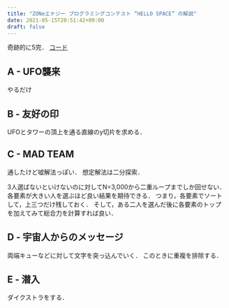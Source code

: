 ```yaml
---
title: "ZONeエナジー プログラミングコンテスト “HELLO SPACE” の解説"
date: 2021-05-15T20:51:42+09:00
draft: false
---
```


奇跡的に5完．
[コード](https://github.com/T45K/kyopuro/tree/master/AtCoder/other/zone2021)

## A - UFO襲来
やるだけ

## B - 友好の印
UFOとタワーの頂上を通る直線のy切片を求める．

## C - MAD TEAM

通したけど嘘解法っぽい．
想定解法は二分探索．

3人選ばないといけないのに対してN=3,000から二重ループまでしか回せない．
各要素が大きい人を選ぶほど良い結果を期待できる．
つまり，各要素でソートして，上三つだけ残しておく．
そして，ある二人を選んだ後に各要素のトップを加えてみて総合力を計算すれば良い．

## D - 宇宙人からのメッセージ
両端キューなどに対して文字を突っ込んでいく．
このときに重複を排除する．

## E - 潜入
ダイクストラをする．
